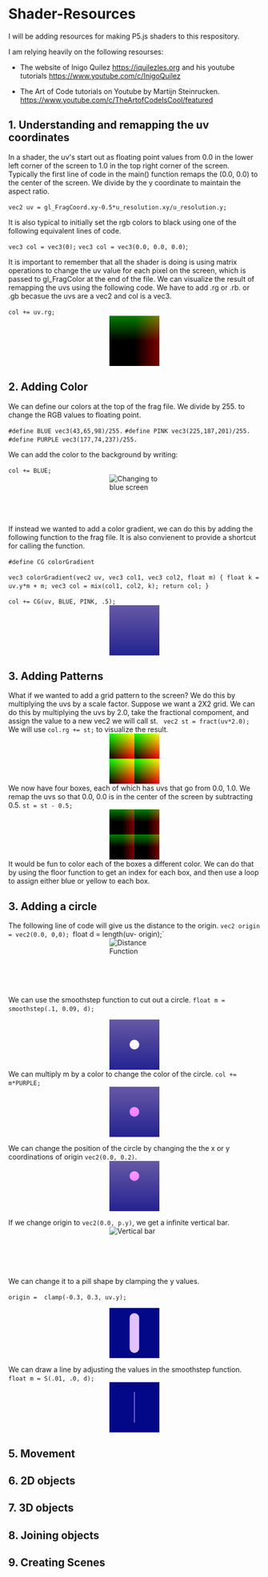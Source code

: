 # Shader-Resources

I will be adding resources for making P5.js shaders to this respository.

I am relying heavily on the following resourses:

- The website of Inigo Quilez https://iquilezles.org 
and his youtube tutorials https://www.youtube.com/c/InigoQuilez

- The Art of Code tutorials on Youtube by Martijn Steinrucken.
https://www.youtube.com/c/TheArtofCodeIsCool/featured

## 1.  Understanding and remapping the uv coordinates

In a shader, the uv's start out as floating point values from 0.0 in the lower left corner of the screen to 1.0 in the top right corner of the screen.  Typically the first line of code in the main() function 
remaps the (0.0, 0.0) to the center of the screen.  We divide by the y coordinate to maintain the aspect ratio.

  `vec2 uv = gl_FragCoord.xy-0.5*u_resolution.xy/u_resolution.y;`
 
It is also typical to initially set the rgb colors to black using one of the following equivalent lines of code.

`vec3 col = vec3(0);`
`vec3 col = vec3(0.0, 0.0, 0.0)`;

It is important to remember that all the shader is doing is using matrix operations to change the uv value for each pixel on the screen, which is passed to gl_FragColor at the end of the file.  We can visualize the result of remapping the uvs using the following code.  We have to add .rg or .rb. or .gb becasue the uvs are a vec2 and col is a vec3.

`col += uv.rg;`
<img class="img" src="images/show_uv.png" alt="Picturing uvs" style=" display: block;
    margin-left: auto;
    margin-right: auto;" width="100" height="100">
## 2.  Adding Color

We can define our colors at the top of the frag file.  We divide by 255. to change the RGB values to floating point.

`#define BLUE vec3(43,65,98)/255.`
`#define PINK vec3(225,187,201)/255.`
`#define PURPLE vec3(177,74,237)/255.`

We can add the color to the background by writing:

`col += BLUE;`
<img class="img" src="assets/blue.png" alt="Changing to blue screen" style=" display: block;
    margin-left: auto;
    margin-right: auto;" width="100" height="100">
If instead we wanted to add a color gradient, we can do this by adding the following function to the frag file.  It is also convienent to provide a shortcut for calling the function.

`#define CG colorGradient`

`vec3 colorGradient(vec2 uv, vec3 col1, vec3 col2, float m) {
  float k = uv.y*m + m;
  vec3 col = mix(col1, col2, k);
  return col;
}`

`col += CG(uv, BLUE, PINK, .5);`
<img class="img" src="images/gradient.png" alt="Creating a color gradient" style=" display: block;
    margin-left: auto;
    margin-right: auto;" width="100" height="100">
## 3.  Adding Patterns

What if we wanted to add a grid pattern to the screen? We do this by multiplying the uvs by a scale factor.  Suppose
we want a 2X2 grid.  We can do this by multiplying the uvs by 2.0, take the fractional compoment, and assign the value to a new vec2 we will call st.
` vec2 st = fract(uv*2.0);`
We will use `col.rg += st;` to visualize the result. 
<img class="img" src="images/multiply_uv.png" alt="Multiplying the uvs" style=" display: block;
    margin-left: auto;
    margin-right: auto;" width="100" height="100">
 We now have four boxes, each of which has uvs that go from 0.0, 1.0.  We remap the uvs so that 0.0, 0.0 is in the center of the screen by subtracting 0.5.
`st = st - 0.5;`
<img class="img" src="images/remapped_uvs.png" alt="Remapping center to grids" style=" display: block;
    margin-left: auto;
    margin-right: auto;" width="100" height="100">
It would be fun to color each of the boxes a different color.  We can do that by using the floor function to get an index for each box, and then use a loop to assign either blue or yellow to each box.

## 3.  Adding a circle
The following line of code will give us the distance to the origin.
`vec2 origin = vec2(0.0, 0,0);
`float d = length(uv- origin);`
<img class="img" src="images/.png" alt="Distance Function" style=" display: block;
    margin-left: auto;
    margin-right: auto;" width="100" height="100">

We can use the smoothstep function to cut out a circle.
`float m = smoothstep(.1, 0.09, d);`

<img class="img" src="images/white_circle.png" alt="Circle" style=" display: block;
    margin-left: auto;
    margin-right: auto;" width="100" height="100">
We can  multiply m by a color to change the color of the circle.
`col += m*PURPLE;`
<img class="img" src="images/pink_circle.png" alt="Circle" style=" display: block;
    margin-left: auto;
    margin-right: auto;" width="100" height="100">

We can change the position of the circle by changing the the x or y coordinations of origin `vec2(0.0, 0.2)`.
<img class="img" src="images/circle_move.png" alt="Circle Moved Up" style=" display: block;
    margin-left: auto;
    margin-right: auto;" width="100" height="100">

If we change origin to `vec2(0.0, p.y)`, we get a infinite vertical bar.
<img class="img" src="images/inifinite_bar.png" alt="Vertical bar" style=" display: block;
    margin-left: auto;
    margin-right: auto;" width="100" height="100">
We can change it to a pill shape by clamping the y values.

`origin =  clamp(-0.3, 0.3, uv.y);`

<img class="img" src="images/pill.png" alt="Pill" style=" display: block;
    margin-left: auto;
    margin-right: auto;" width="100" height="100">

We can draw a line by adjusting the values in the smoothstep function.
`float m = S(.01, .0, d);`
<img class="img" src="images/line_segment.png" alt="Line Segment" style=" display: block;
    margin-left: auto;
    margin-right: auto;" width="100" height="100">

## 5.  Movement

## 6.  2D objects

## 7.  3D objects

## 8.  Joining objects

## 9.  Creating Scenes
